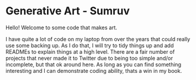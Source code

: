 # Generative Art - Sumruv

Hello! Welcome to some code that makes art. 

I have quite a lot of code on my laptop from over the years that could really use some backing up. As I do that, I will try to tidy things up and add READMEs to explain things at a high level. There are a fair number of projects that never made it to Twitter due to being too simple and/or incomplete, but that ok around here. As long as you can find something interesting and I can demonstrate coding ability, thats a win in my book.
